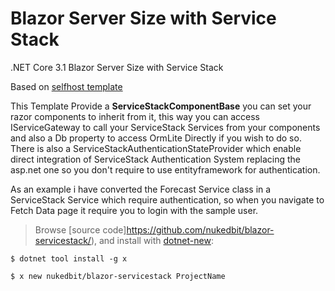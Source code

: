# Blazor Server Size with Service Stack

.NET Core 3.1 Blazor Server Size with Service Stack

Based on [selfhost template](https://github.com/NetCoreTemplates/selfhost)

This Template Provide a **ServiceStackComponentBase** you can set your razor components to inherit from it, this way you can access IServiceGateway to call your ServiceStack Services from your components and also a Db property to access OrmLite Directly if you wish to do so.
There is also a ServiceStackAuthenticationStateProvider which enable direct integration of ServiceStack Authentication System replacing the asp.net one so you don't require to use entityframework for authentication.

As an example i have converted the Forecast Service class in a ServiceStack Service which require authentication, so when you navigate to Fetch Data page it require you to login with the sample user.

> Browse [source code]https://github.com/nukedbit/blazor-servicestack/), and install with [dotnet-new](https://docs.servicestack.net/dotnet-new):

    $ dotnet tool install -g x

    $ x new nukedbit/blazor-servicestack ProjectName

